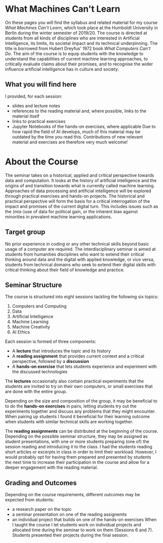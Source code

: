 # What Machines Can't Learn
On these pages you will find the syllabus and related material for my course _What Machines Can't Learn_, which took place at the Humboldt University in Berlin during the winter semester of 2019/20. 
The course is directed at students from all kinds of disciplines who are interested in Artificial Intelligence, its limits, its societal impact and its technical underpinning. The title is borrowed from Hubert Dreyfus' 1972 book _What Computers Can't Do_.
The aim of the course is to equip students with the knowledge to understand the capabilities of current machine learning approaches, to critically evaluate claims about their promises, and to recognise the wider influence artificial intelligence has in culture and society. 
## What you will find here
I provided, for each session: 
- slides and lecture notes
- references to the reading material and, where possible, links to the material itself
- links to practical exercises
- Jupyter Notebooks of the hands-on exercises, where applicable
Due to how rapid the field of AI develops, much of this material may be outdated by the time you read this. Contributions of new relevant material and exercises are therefore very much welcome!

# About the Course
The seminar takes on a historical, applied and critical perspective towards data and computation. It looks at the history of artificial intelligence and the origins of and transition towards what is currently called machine learning. Approaches of data processing and artificial intelligence will be explored through practical exercises and hands-on projects. The historical and practical perspective will form the basis for a critical interrogation of the impact and promises of the current digital turn. This includes issues such as the (mis-)use of data for political gain, or the inherent bias against minorities in prevalent machine learning applications.
## Target group
No prior experience in coding or any other technical skills beyond basic usage of a computer are required. The interdisciplinary seminar is aimed at students from humanities disciplines who want to extend their critical thinking around data and the digital with applied knowledge, or vice versa, students from technical domains who seek to extend their digital skills with critical thinking about their field of knowledge and practice.

## Seminar Structure
The course is structured into eight sessions tackling the following six topics:
1. Computers and Computing
2. Data
3. Artificial Intelligence
4. Machine Learning
5. Machine Creativity
6. AI Ethics

Each session is formed of three components:
- A **lecture** that introduces the topic and its history
- A **reading assignment** that provides current context and a critical perspective, followed by a **discussion**
- A **hands-on exercise** that lets students experience and experiment with the discussed technologies

The **lectures** occasionally also contain practical experiments that the students are invited to try on their own computers, or small exercises that are done with the entire group.

Depending on the size and composition of the group, it may be beneficial to to do the **hands-on exercises** in pairs, letting students try out the experiments together and discuss any problems that they might encounter. When pairing up students I found it beneficial for their learning outcome when students with similar technical skills are working together.

The **reading assignments** can be distributed at the beginning of the course. Depending on the possible seminar structure, they may be assigned as student presentations, with one or more students preparing (one of) the session reading and introducing it to the class. I had the students reading short articles or excerpts in class in order to limit their workload. However, I would probably opt for having them prepared and presented by students the next time to increase their participation in the course and allow for a deeper engagement with the reading material.

## Grading and Outcomes
Depending on the course requirements, different outcomes may be expected from students:
- a research paper on the topic
- a seminar presentation on one of the reading assignemts
- an individual project that builds on one of the hands-on exercises
When I taught the course I let students work on individual projects and allocated time during the seminar to work on them (Sessions 6 and 7). Students presented their projects during the final session.


